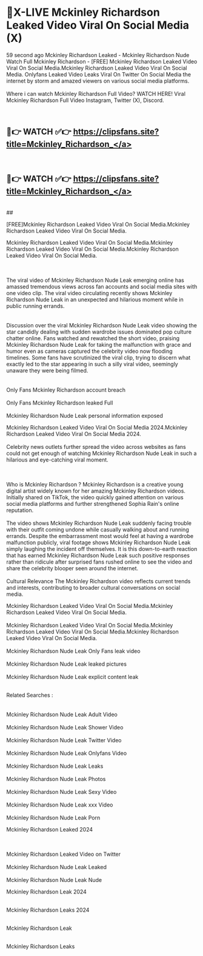 # 🔴X-LIVE Mckinley Richardson  Leaked Video Viral On Social Media (X)<br>


59 second ago Mckinley Richardson  Leaked  - Mckinley Richardson  Nude  Watch Full Mckinley Richardson  - [FREE] Mckinley Richardson  Leaked Video Viral On Social Media.Mckinley Richardson  Leaked Video Viral On Social Media.   Onlyfans Leaked Video Leaks Viral On Twitter On Social Media the internet by storm and amazed viewers on various social media platforms. <br><br>
Where i can watch Mckinley Richardson  Full Video? WATCH HERE! Viral Mckinley Richardson  Full Video Instagram, Twitter (X), Discord. <br>


 <br>

##  🔴👉 WATCH ✅👉  <a href="https://clipsfans.site?title=Mckinley_Richardson_&ref=git">https://clipsfans.site?title=Mckinley_Richardson_</a> <br>
  <br>

##  🔴👉 WATCH ✅👉  <a href="https://clipsfans.site?title=Mckinley_Richardson_&ref=git">https://clipsfans.site?title=Mckinley_Richardson_</a> <br>
  <br>
  ##



[FREE]Mckinley Richardson  Leaked Video Viral On Social Media.Mckinley Richardson  Leaked Video Viral On Social Media. <br>

Mckinley Richardson  Leaked Video Viral On Social Media.Mckinley Richardson  Leaked Video Viral On Social Media.Mckinley Richardson  Leaked Video Viral On Social Media. <br>


  <br>

  <br>
The viral video of Mckinley Richardson  Nude Leak emerging online has amassed tremendous views across fan accounts and social media sites with one video clip. The viral video circulating recently shows Mckinley Richardson  Nude Leak in an unexpected and hilarious moment while in public running errands.<br>
<br>


<br>
Discussion over the viral Mckinley Richardson  Nude Leak video showing the star candidly dealing with sudden wardrobe issues dominated pop culture chatter online. Fans watched and rewatched the short video, praising Mckinley Richardson  Nude Leak for taking the malfunction with grace and humor even as cameras captured the celebrity video now flooding timelines. Some fans have scrutinized the viral clip, trying to discern what exactly led to the star appearing in such a silly viral video, seemingly unaware they were being filmed.<br>
<br>
<br> 
Only Fans Mckinley Richardson  account breach<br>
<br>
Only Fans Mckinley Richardson  leaked Full <br>
<br>
Mckinley Richardson  Nude Leak personal information exposed<br>

Mckinley Richardson  Leaked Video Viral On Social Media 2024.Mckinley Richardson  Leaked Video Viral On Social Media 2024. <br>
<br>
Celebrity news outlets further spread the video across websites as fans could not get enough of watching Mckinley Richardson  Nude Leak in such a hilarious and eye-catching viral moment.<br>
<br>

<br>
Who is Mckinley Richardson ? Mckinley Richardson  is a creative young digital artist widely known for her amazing Mckinley Richardson  videos. Initially shared on TikTok, the video quickly gained attention on various social media platforms and further strengthened Sophia Rain's online reputation.<br>
<br>
The video shows Mckinley Richardson  Nude Leak suddenly facing trouble with their outfit coming undone while casually walking about and running errands. Despite the embarrassment most would feel at having a wardrobe malfunction publicly, viral footage shows Mckinley Richardson  Nude Leak simply laughing the incident off themselves. It is this down-to-earth reaction that has earned Mckinley Richardson  Nude Leak such positive responses rather than ridicule after surprised fans rushed online to see the video and share the celebrity blooper seen around the internet.<br>
<br>
Cultural Relevance The Mckinley Richardson  video reflects current trends and interests, contributing to broader cultural conversations on social media.<br>

Mckinley Richardson  Leaked Video Viral On Social Media.Mckinley Richardson  Leaked Video Viral On Social Media.<br>
<br>
Mckinley Richardson  Leaked Video Viral On Social Media.Mckinley Richardson  Leaked Video Viral On Social Media.Mckinley Richardson  Leaked Video Viral On Social Media.<br>
<br>
Mckinley Richardson  Nude Leak Only Fans leak video<br>
<br>
Mckinley Richardson  Nude Leak leaked pictures<br>
<br>
Mckinley Richardson  Nude Leak explicit content leak<br>


<br>
Related Searches :<br>
<br>

<br>
Mckinley Richardson  Nude Leak Adult Video<br>
<br>
Mckinley Richardson  Nude Leak Shower Video<br>
<br>
Mckinley Richardson  Nude Leak Twitter Video<br>
<br>
Mckinley Richardson  Nude Leak Onlyfans Video<br>
<br>
Mckinley Richardson  Nude Leak Leaks<br>
<br>
Mckinley Richardson  Nude Leak Photos<br>

<br>
Mckinley Richardson  Nude Leak Sexy Video<br>
<br>
Mckinley Richardson  Nude Leak xxx Video<br>
<br>
Mckinley Richardson  Nude Leak Porn<br>

Mckinley Richardson   Leaked 2024 <br> <br>
<br>

Mckinley Richardson  Leaked Video on Twitter <br>
<br>
Mckinley Richardson  Nude Leak Leaked<br>
<br>
Mckinley Richardson  Nude Leak Nude<br>


Mckinley Richardson   Leak 2024 <br> <br>



Mckinley Richardson   Leaks 2024 <br> <br>



 
Mckinley Richardson   Leak<br> <br>



Mckinley Richardson   Leaks<br> <br>





</p>




 



</p>










